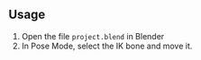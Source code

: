 ## Usage

1. Open the file `project.blend` in Blender
2. In Pose Mode, select the IK bone and move it.